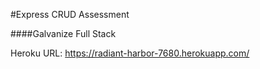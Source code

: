 #Express CRUD Assessment

####Galvanize Full Stack

Heroku URL: https://radiant-harbor-7680.herokuapp.com/
